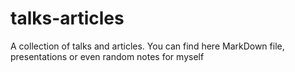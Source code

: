 # talks-articles
A collection of talks and articles. You can find here MarkDown file, presentations or even random notes for myself 
